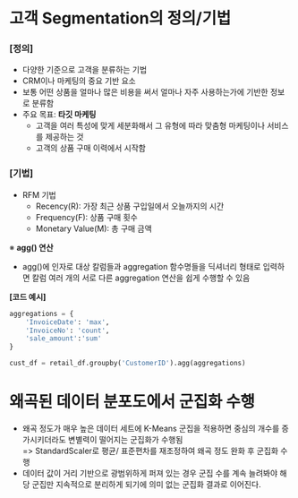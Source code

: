# **고객 Segmentation의 정의/기법**

### **[정의]**
- 다양한 기준으로 고객을 분류하는 기법
- CRM이나 마케팅의 중요 기반 요소
- 보통 어떤 상품을 얼마나 많은 비용을 써서 얼마나 자주 사용하는가에 기반한 정보로 분류함
- 주요 목표: **타깃 마케팅**
  - 고객을 여러 특성에 맞게 세분화해서 그 유형에 따라 맞춤형 마케팅이나 서비스를 제공하는 것
  - 고객의 상품 구매 이력에서 시작함

### **[기법]**
- RFM 기법
  - Recency(R): 가장 최근 상품 구입일에서 오늘까지의 시간
  - Frequency(F): 상품 구매 횟수
  - Monetary Value(M): 총 구매 금액

※ **agg() 연산**
- agg()에 인자로 대상 칼럼들과 aggregation 함수명들을 딕셔너리 형태로 입력하면 칼럼 여러 개의 서로 다른 aggregation 연산을 쉽게 수행할 수 있음  

**[코드 예시]**  
```Python  
aggregations = {  
    'InvoiceDate': 'max',  
    'InvoiceNo': 'count',  
    'sale_amount':'sum'  
}  

cust_df = retail_df.groupby('CustomerID').agg(aggregations)
```

# **왜곡된 데이터 분포도에서 군집화 수행**
- 왜곡 정도가 매우 높은 데이터 세트에 K-Means 군집을 적용하면 중심의 개수를 증가시키더라도 변별력이 떨어지는 군집화가 수행됨  
  => StandardScaler로 평균/ 표준편차를 재조정하여 왜곡 정도 완화 후 군집화 수행
- 데이터 값이 거리 기반으로 광범위하게 퍼져 있는 경우 군집 수를 계속 늘려봐야 해당 군집만 지속적으로 분리하게 되기에 의미 없는 군집화 결과로 이어진다.
 




